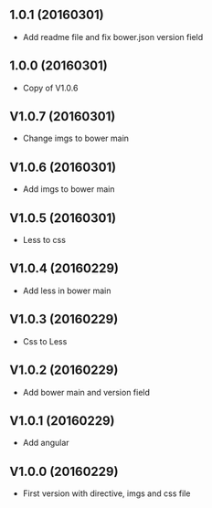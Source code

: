 ## 1.0.1 (20160301)

* Add readme file and fix bower.json version field

## 1.0.0 (20160301)

* Copy of V1.0.6

## V1.0.7 (20160301)

* Change imgs to bower main

## V1.0.6 (20160301)

* Add imgs to bower main

## V1.0.5 (20160301)

* Less to css

## V1.0.4 (20160229)

* Add less in bower main

## V1.0.3 (20160229)

* Css to Less

## V1.0.2 (20160229)

* Add bower main and version field

## V1.0.1 (20160229)

* Add angular

## V1.0.0 (20160229)

* First version with directive, imgs and css file